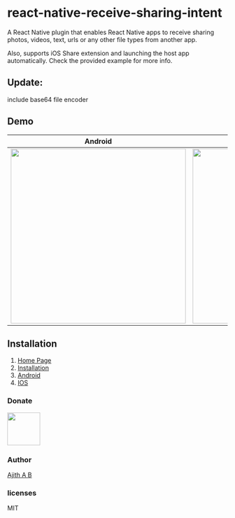 # react-native-receive-sharing-intent

A React Native plugin that enables React Native apps to receive sharing photos, videos, text, urls or any other file types from another app.

Also, supports iOS Share extension and launching the host app automatically. Check the provided example for more info.

## Update:

include base64 file encoder

## Demo

| Android | Ios | 
| :---: | :---: | 
| <img height="400" src="https://raw.githubusercontent.com/ajith-ab/react-native-receive-sharing-intent/master/doc/android.gif" />| <img height="400"  src="https://raw.githubusercontent.com/ajith-ab/react-native-receive-sharing-intent/master/doc/ios.gif" /> |


## Installation

1. <a href="https://ajith-ab.github.io/react-native-receive-sharing-intent/" >Home Page</a>
2. <a href="https://ajith-ab.github.io/react-native-receive-sharing-intent/docs/intro" >Installation</a>
3. <a href="https://ajith-ab.github.io/react-native-receive-sharing-intent/docs/android" >Android</a>
4. <a href="https://ajith-ab.github.io/react-native-receive-sharing-intent/docs/ios" >IOS</a>

### Donate

<p><a href="https://www.paypal.me/ajithab" rel="nofollow"><img height="75" src="https://raw.githubusercontent.com/stefan-niedermann/paypal-donate-button/master/paypal-donate-button.png" style="max-width:100%;"></a></p>


### Author
[Ajith A B](https://www.linkedin.com/in/ajith-a-b-a61303197)

### licenses

MIT
